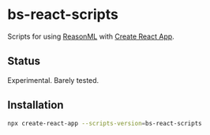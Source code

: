 # bs-react-scripts

Scripts for using [ReasonML](https://reasonml.github.io) with [Create React App](https://github.com/facebook/create-react-app).

## Status
Experimental. Barely tested.

## Installation

```sh
npx create-react-app --scripts-version=bs-react-scripts
```
